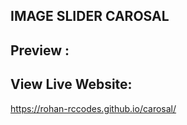 ## IMAGE SLIDER CAROSAL 

## Preview : 



## View Live Website: 
https://rohan-rccodes.github.io/carosal/
